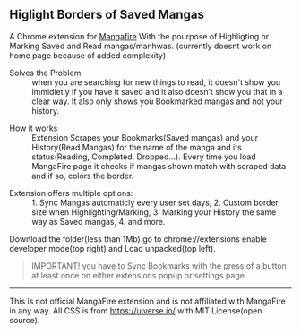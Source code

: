 Higlight Borders of Saved Mangas
---

A Chrome extension for [Mangafire](https://mangafire.to/home)
With the pourpose of Highligting or Marking Saved and Read mangas/manhwas.
 (currently doesnt work on home page because of added complexity)

<dl>
<dt>Solves the Problem</dt>
  <dd>when you are searching for new things to read, it doesn't show you immidietly if you have it saved and it also doesn't show you that in a clear way. It also only shows you Bookmarked mangas and not your history.
</dd>
</dl>


<dl>
<dt>How it works</dt>
<dd>Extension Scrapes your Bookmarks(Saved mangas) and your History(Read Mangas) for the name of the manga and its status(Reading, Completed, Dropped...).
Every time you load MangaFire page it checks if mangas shown match with scraped data and if so, colors the border.
</dd>
</dl>

<dl>
<dt>Extension offers multiple options:</dt>
<dd>1. Sync Mangas automaticly every user set days,
2. Custom border size when Highlighting/Marking,
3. Marking your History the same way as Saved mangas,
4. and more.</dd>
</dl>

Download the folder(less than 1Mb) go to chrome://extensions enable developer mode(top right) and Load unpacked(top left).
> IMPORTANT! you have to Sync Bookmarks with the press of a button at least once on either extensions popup or settings page.

***

This is not official MangaFire extension and is not affiliated with MangaFire in any way.
All CSS is from https://uiverse.io/ with MIT License(open source).
